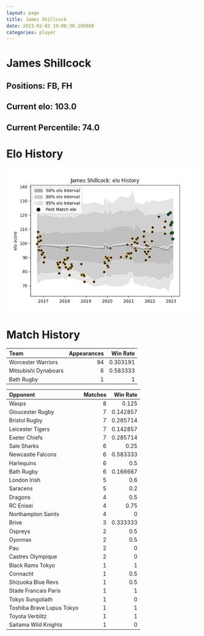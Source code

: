 ```yaml
---  
layout: page  
title: James Shillcock  
date: 2023-02-02 19:00:30.195989  
categories: player  
---
```

# James Shillcock

## Positions: FB, FH

## Current elo: 103.0

## Current Percentile: 74.0

# Elo History


![elo history](history_JamesShillcock.png)
# Match History


| Team                 |   Appearances |   Win Rate |
|:---------------------|--------------:|-----------:|
| Worcester Warriors   |            94 |   0.303191 |
| Mitsubishi Dynaboars |             6 |   0.583333 |
| Bath Rugby           |             1 |   1        |

| Opponent                  |   Matches |   Win Rate |
|:--------------------------|----------:|-----------:|
| Wasps                     |         8 |   0.125    |
| Gloucester Rugby          |         7 |   0.142857 |
| Bristol Rugby             |         7 |   0.285714 |
| Leicester Tigers          |         7 |   0.142857 |
| Exeter Chiefs             |         7 |   0.285714 |
| Sale Sharks               |         6 |   0.25     |
| Newcastle Falcons         |         6 |   0.583333 |
| Harlequins                |         6 |   0.5      |
| Bath Rugby                |         6 |   0.166667 |
| London Irish              |         5 |   0.6      |
| Saracens                  |         5 |   0.2      |
| Dragons                   |         4 |   0.5      |
| RC Enisei                 |         4 |   0.75     |
| Northampton Saints        |         4 |   0        |
| Brive                     |         3 |   0.333333 |
| Ospreys                   |         2 |   0.5      |
| Oyonnax                   |         2 |   0.5      |
| Pau                       |         2 |   0        |
| Castres Olympique         |         2 |   0        |
| Black Rams Tokyo          |         1 |   1        |
| Connacht                  |         1 |   0.5      |
| Shizuoka Blue Revs        |         1 |   0.5      |
| Stade Francais Paris      |         1 |   1        |
| Tokyo Sungoliath          |         1 |   0        |
| Toshiba Brave Lupus Tokyo |         1 |   1        |
| Toyota Verblitz           |         1 |   1        |
| Saitama Wild Knights      |         1 |   0        |